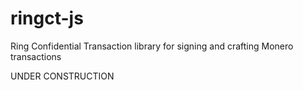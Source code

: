 # ringct-js

Ring Confidential Transaction library for signing and crafting Monero transactions


UNDER CONSTRUCTION

